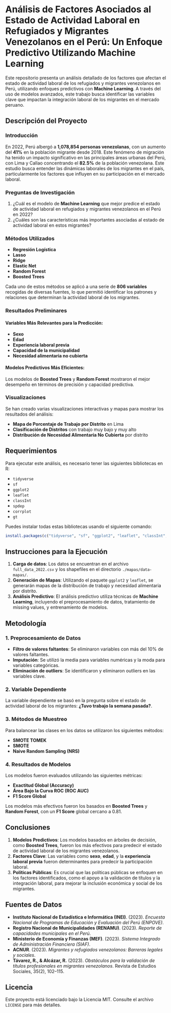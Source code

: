 
# Análisis de Factores Asociados al Estado de Actividad Laboral en Refugiados y Migrantes Venezolanos en el Perú: Un Enfoque Predictivo Utilizando Machine Learning

Este repositorio presenta un análisis detallado de los factores que afectan el estado de actividad laboral de los refugiados y migrantes venezolanos en Perú, utilizando enfoques predictivos con **Machine Learning**. A través del uso de modelos avanzados, este trabajo busca identificar las variables clave que impactan la integración laboral de los migrantes en el mercado peruano.

## Descripción del Proyecto

### Introducción
En 2022, Perú albergó a **1,078,854 personas venezolanas**, con un aumento del **41%** en la población migrante desde 2018. Este fenómeno de migración ha tenido un impacto significativo en las principales áreas urbanas del Perú, con Lima y Callao concentrando el **82.5%** de la población venezolana. Este estudio busca entender las dinámicas laborales de los migrantes en el país, particularmente los factores que influyen en su participación en el mercado laboral.

### Preguntas de Investigación

1. ¿Cuál es el modelo de **Machine Learning** que mejor predice el estado de actividad laboral en refugiados y migrantes venezolanos en el Perú en 2022?
2. ¿Cuáles son las características más importantes asociadas al estado de actividad laboral en estos migrantes?

### Métodos Utilizados
- **Regresión Logística**
- **Lasso**
- **Ridge**
- **Elastic Net**
- **Random Forest**
- **Boosted Trees**

Cada uno de estos métodos se aplicó a una serie de **806 variables** recogidas de diversas fuentes, lo que permitió identificar los patrones y relaciones que determinan la actividad laboral de los migrantes.

### Resultados Preliminares

#### Variables Más Relevantes para la Predicción:
- **Sexo**
- **Edad**
- **Experiencia laboral previa**
- **Capacidad de la municipalidad**
- **Necesidad alimentaria no cubierta**

#### Modelos Predictivos Más Eficientes:
Los modelos de **Boosted Trees** y **Random Forest** mostraron el mejor desempeño en términos de precisión y capacidad predictiva.

### Visualizaciones
Se han creado varias visualizaciones interactivas y mapas para mostrar los resultados del análisis:
- **Mapa de Porcentaje de Trabajo por Distrito** en Lima
- **Clasificación de Distritos** con trabajo muy bajo y muy alto
- **Distribución de Necesidad Alimentaria No Cubierta** por distrito

## Requerimientos

Para ejecutar este análisis, es necesario tener las siguientes bibliotecas en R:

- `tidyverse`
- `sf`
- `ggplot2`
- `leaflet`
- `classInt`
- `spdep`
- `corrplot`
- `gt`

Puedes instalar todas estas bibliotecas usando el siguiente comando:

```r
install.packages(c("tidyverse", "sf", "ggplot2", "leaflet", "classInt", "spdep", "corrplot", "gt"))
```

## Instrucciones para la Ejecución

1. **Carga de datos**: Los datos se encuentran en el archivo `full_data_2022.csv` y los shapefiles en el directorio `./mapas/data-mapas/`.
2. **Generación de Mapas**: Utilizando el paquete `ggplot2` y `leaflet`, se generarán mapas de la distribución de trabajo y necesidad alimentaria por distrito.
3. **Análisis Predictivo**: El análisis predictivo utiliza técnicas de **Machine Learning**, incluyendo el preprocesamiento de datos, tratamiento de missing values, y entrenamiento de modelos.

## Metodología

### 1. Preprocesamiento de Datos

- **Filtro de valores faltantes**: Se eliminaron variables con más del 10% de valores faltantes.
- **Imputación**: Se utilizó la media para variables numéricas y la moda para variables categóricas.
- **Eliminación de outliers**: Se identificaron y eliminaron outliers en las variables clave.

### 2. Variable Dependiente

La variable dependiente se basó en la pregunta sobre el estado de actividad laboral de los migrantes: **¿Tuvo trabajo la semana pasada?**.

### 3. Métodos de Muestreo

Para balancear las clases en los datos se utilizaron los siguientes métodos:
- **SMOTE TOMEK**
- **SMOTE**
- **Naive Random Sampling (NRS)**

### 4. Resultados de Modelos

Los modelos fueron evaluados utilizando las siguientes métricas:
- **Exactitud Global (Accuracy)**
- **Área Bajo la Curva ROC (ROC AUC)**
- **F1 Score Global**

Los modelos más efectivos fueron los basados en **Boosted Trees** y **Random Forest**, con un **F1 Score** global cercano a 0.81.

## Conclusiones

1. **Modelos Predictivos**: Los modelos basados en árboles de decisión, como **Boosted Trees**, fueron los más efectivos para predecir el estado de actividad laboral de los migrantes venezolanos.
2. **Factores Clave**: Las variables como **sexo**, **edad**, y la **experiencia laboral previa** fueron determinantes para predecir la participación laboral.
3. **Políticas Públicas**: Es crucial que las políticas públicas se enfoquen en los factores identificados, como el apoyo a la validación de títulos y la integración laboral, para mejorar la inclusión económica y social de los migrantes.

## Fuentes de Datos

- **Instituto Nacional de Estadística e Informática (INEI)**. (2023). *Encuesta Nacional de Programas de Educación y Evaluación del Perú (ENPOVE)*.
- **Registro Nacional de Municipalidades (RENAMU)**. (2023). *Reporte de capacidades municipales en el Perú*.
- **Ministerio de Economía y Finanzas (MEF)**. (2023). *Sistema Integrado de Administración Financiera (SIAF)*.
- **ACNUR**. (2023). *Migrantes y refugiados venezolanos: Barreras legales y sociales*.
- **Távarez, R., & Alcázar, R.** (2023). *Obstáculos para la validación de títulos profesionales en migrantes venezolanos*. Revista de Estudios Sociales, 35(2), 102–115.

## Licencia

Este proyecto está licenciado bajo la Licencia MIT. Consulte el archivo `LICENSE` para más detalles.

